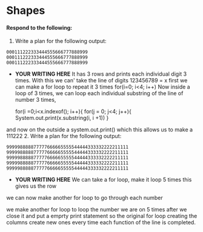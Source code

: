 # Shapes
#### Respond to the following:

1. Write a plan for the following output:
```
000111222333444555666777888999
000111222333444555666777888999
000111222333444555666777888999
```
  * **YOUR WRITING HERE**
It has 3 rows and prints each individual digit 3 times. With this we can'
take the line of digits 123456789 = x
first we can make a for loop to repeat it 3 times
for(i=0; i<4; i++)
Now inside a loop of 3 times, we can loop each individual substring of the line of number 3 times,

    for(i =0;i<x.indexof(); i++){
     for(j = 0; j<4; j++){
    System.out.print(x.substring(i, i +1))
    }
    
 and now on the outside a system.out.print() which
this allows us to make a 111222
2. Write a plan for the following output:
```
999998888877777666665555544444333332222211111
999998888877777666665555544444333332222211111
999998888877777666665555544444333332222211111
999998888877777666665555544444333332222211111
999998888877777666665555544444333332222211111
```
  * **YOUR WRITING HERE**
We can take a for loop, make it loop 5 times
this gives us the row

we can now make another for loop to go through each number

we make another for loop to loop the number we are on 5 times
after we close it and put a emprty print statement so the original for loop creating the columns create new ones every time each function of the line is completed.
